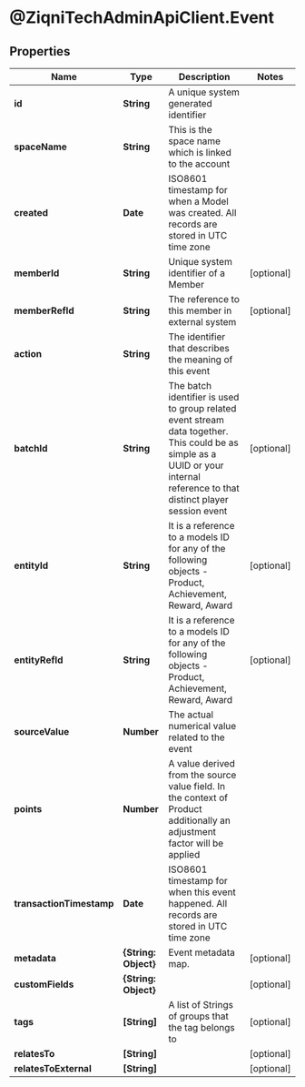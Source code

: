 # @ZiqniTechAdminApiClient.Event

## Properties

Name | Type | Description | Notes
------------ | ------------- | ------------- | -------------
**id** | **String** | A unique system generated identifier | 
**spaceName** | **String** | This is the space name which is linked to the account | 
**created** | **Date** | ISO8601 timestamp for when a Model was created. All records are stored in UTC time zone | 
**memberId** | **String** | Unique system identifier of a Member | [optional] 
**memberRefId** | **String** | The reference to this member in external system | [optional] 
**action** | **String** | The identifier that describes the meaning of this event | 
**batchId** | **String** | The batch identifier is used to group related event stream data together. This could be as simple as a UUID or your internal reference to that distinct player session event | [optional] 
**entityId** | **String** | It is a reference to a models ID for any of the following objects - Product, Achievement, Reward, Award | [optional] 
**entityRefId** | **String** | It is a reference to a models ID for any of the following objects - Product, Achievement, Reward, Award | [optional] 
**sourceValue** | **Number** | The actual numerical value related to the event | 
**points** | **Number** | A value derived from the source value field. In the context of Product additionally an adjustment factor will be applied | 
**transactionTimestamp** | **Date** | ISO8601 timestamp for when this event happened. All records are stored in UTC time zone | 
**metadata** | **{String: Object}** | Event metadata map. | [optional] 
**customFields** | **{String: Object}** |  | [optional] 
**tags** | **[String]** | A list of Strings of groups that the tag belongs to | [optional] 
**relatesTo** | **[String]** |  | [optional] 
**relatesToExternal** | **[String]** |  | [optional] 


